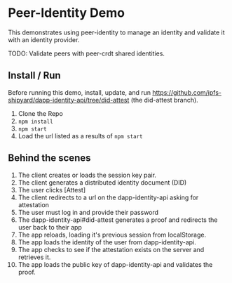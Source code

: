 # Peer-Identity Demo

This demonstrates using peer-identity to manage an identity and validate it with an identity provider.

TODO: Validate peers with peer-crdt shared identities.

## Install / Run

Before running this demo, install, update, and run https://github.com/ipfs-shipyard/dapp-identity-api/tree/did-attest (the did-attest branch).

1. Clone the Repo
2. `npm install`
3. `npm start`
4. Load the url listed as a results of `npm start`


## Behind the scenes

1. The client creates or loads the session key pair.
2. The client generates a distributed identity document (DID)
3. The user clicks [Attest]
4. The client redirects to a url on the dapp-identity-api asking for attestation
5. The user must log in and provide their password
6. The dapp-identity-api#did-attest generates a proof and redirects the user back to their app
7. The app reloads, loading it's previous session from localStorage.
9. The app loads the identity of the user from dapp-identity-api.
8. The app checks to see if the attestation exists on the server and retrieves it.
9. The app loads the public key of dapp-identity-api and validates the proof.
